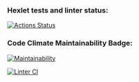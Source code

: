### Hexlet tests and linter status:
[![Actions Status](https://github.com/vancomm/backend-project-lvl1/workflows/hexlet-check/badge.svg)](https://github.com/vancomm/backend-project-lvl1/actions)

### Code Climate Maintainability Badge:
[![Maintainability](https://api.codeclimate.com/v1/badges/a99a88d28ad37a79dbf6/maintainability)](https://codeclimate.com/github/codeclimate/codeclimate/maintainability)

[![Linter CI](https://github.com/vancomm/backend-project-lvl1/actions/workflows/linter.yml/badge.svg)](https://github.com/vancomm/backend-project-lvl1/actions/workflows/linter.yml)
